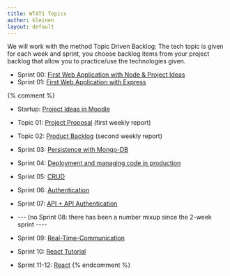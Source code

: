 ```yaml
---
title: WTAT1 Topics
author: kleinen
layout: default
---
```


We will work with the method Topic Driven Backlog: The tech topic is
given for each week and sprint, you choose backlog items from your
project backlog that allow you to practice/use the technologies given.

* Sprint 00: [First Web Application with Node & Project Ideas](topic-01-first-node-app)
* Sprint 01: [First Web Application with Express](sprint-01)


{% comment %}
* Startup: [Project Ideas in Moodle](topic-00-project-ideas)
* Topic 01: [Project Proposal](topic-01-proposal) (first weekly report)
* Topic 02: [Product Backlog](topic-02-backlog) (second weekly report)

* Sprint 03:  [Persistence with Mongo-DB](topic-05-mongo)
* Sprint 04:  [Deployment and managing code in production](topic-06-deployment)
* Sprint 05: [CRUD](topic-07-crud)
* Sprint 06: [Authentication](topic-08-authentication)
* Sprint 07: [API + API Authentication](topic-09-api-jwt)
* --- (no Sprint 08: there has been a number mixup since the 2-week sprint ----
* Sprint 09: [Real-Time-Communication](sprint-09-12)
* Sprint 10: [React Tutorial](sprint-09-12)
* Sprint 11-12: [React](sprint-09-12)
{% endcomment %}

